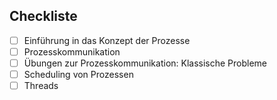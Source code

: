 ## Checkliste
- [ ] Einführung in das Konzept der Prozesse
- [ ] Prozesskommunikation
- [ ] Übungen zur Prozesskommunikation: Klassische Probleme
- [ ] Scheduling von Prozessen
- [ ] Threads
